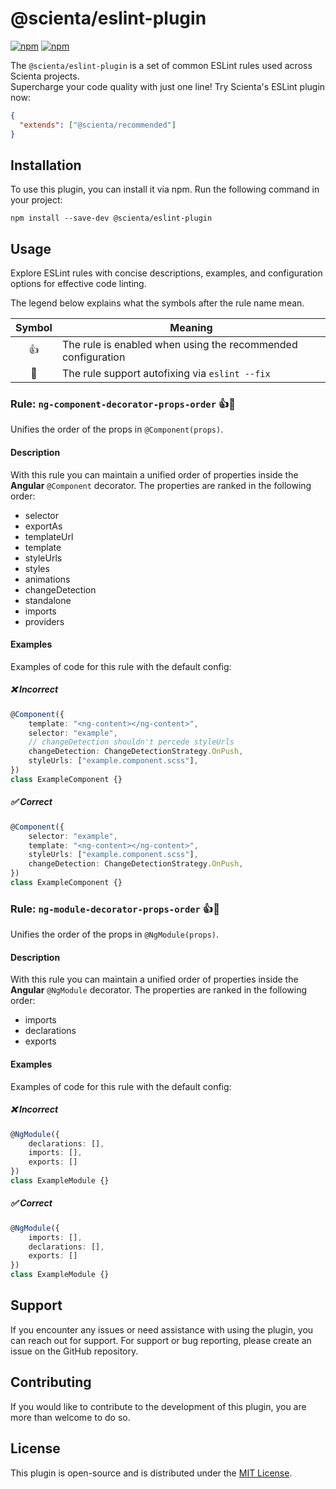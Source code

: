 # @scienta/eslint-plugin

[![npm](https://img.shields.io/npm/v/@scienta/eslint-plugin)](https://www.npmjs.com/package/@scienta/eslint-plugin)
[![npm](https://img.shields.io/npm/dy/@scienta/eslint-plugin)](https://www.npmjs.com/package/@scienta/eslint-plugin)

The `@scienta/eslint-plugin` is a set of common ESLint rules used across Scienta projects.  
Supercharge your code quality with just one line! Try Scienta's ESLint plugin now:

```json
{
  "extends": ["@scienta/recommended"]
}
```

## Installation

To use this plugin, you can install it via npm. Run the following command in your project:

```shell
npm install --save-dev @scienta/eslint-plugin
```

## Usage

Explore ESLint rules with concise descriptions, examples, and configuration options for effective code linting.

The legend below explains what the symbols after the rule name mean.

| Symbol | Meaning                                                      |
|:------:|--------------------------------------------------------------|
|   👍    | The rule is enabled when using the recommended configuration |
|   🔧   | The rule support autofixing via `eslint --fix`               |

### Rule: `ng-component-decorator-props-order` 👍🔧

Unifies the order of the props in `@Component(props)`. 

#### Description

With this rule you can maintain a unified order of properties inside the **Angular** `@Component` decorator. The properties are ranked in the following order:

- selector
- exportAs
- templateUrl
- template
- styleUrls
- styles
- animations
- changeDetection
- standalone
- imports
- providers

#### Examples

Examples of code for this rule with the default config:

##### ❌ Incorrect

```ts
@Component({
	template: "<ng-content></ng-content>",
	selector: "example",
    // changeDetection shouldn't percede styleUrls
	changeDetection: ChangeDetectionStrategy.OnPush,
	styleUrls: ["example.component.scss"],
})
class ExampleComponent {}
```

##### ✅ Correct

```ts
@Component({
	selector: "example",
	template: "<ng-content></ng-content>",
	styleUrls: ["example.component.scss"],
	changeDetection: ChangeDetectionStrategy.OnPush,
})
class ExampleComponent {}
```


### Rule: `ng-module-decorator-props-order` 👍🔧

Unifies the order of the props in `@NgModule(props)`.

#### Description

With this rule you can maintain a unified order of properties inside the **Angular** `@NgModule` decorator. The properties are ranked in the following order:

- imports
- declarations
- exports

#### Examples

Examples of code for this rule with the default config:

##### ❌ Incorrect

```ts
@NgModule({
	declarations: [],
	imports: [],
	exports: []
})
class ExampleModule {}
```

##### ✅ Correct

```ts
@NgModule({
	imports: [],
	declarations: [],
	exports: []
})
class ExampleModule {}
```

## Support

If you encounter any issues or need assistance with using the plugin, you can reach out for support. For support or bug reporting, please create an issue on the GitHub repository.

## Contributing

If you would like to contribute to the development of this plugin, you are more than welcome to do so.

## License

This plugin is open-source and is distributed under the [MIT License](LICENSE).
